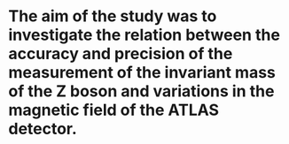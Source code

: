 # The aim of the study was to investigate the relation between the accuracy and precision of the measurement of the invariant mass of the Z boson and variations in the magnetic field of the ATLAS detector.
